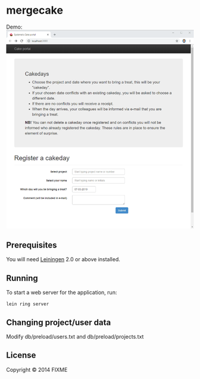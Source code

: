 # mergecake

Demo:
![](demo.gif)

## Prerequisites

You will need [Leiningen][1] 2.0 or above installed.

[1]: https://github.com/technomancy/leiningen

## Running

To start a web server for the application, run:

    lein ring server

## Changing project/user data

Modify db/preload/users.txt and db/preload/projects.txt

## License

Copyright © 2014 FIXME
